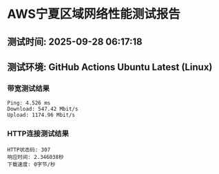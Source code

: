 # AWS宁夏区域网络性能测试报告
## 测试时间: 2025-09-28 06:17:18
## 测试环境: GitHub Actions Ubuntu Latest (Linux)

### 带宽测试结果
```
Ping: 4.526 ms
Download: 547.42 Mbit/s
Upload: 1174.96 Mbit/s
```

### HTTP连接测试结果
```
HTTP状态码: 307
响应时间: 2.346038秒
下载速度: 0字节/秒
```

